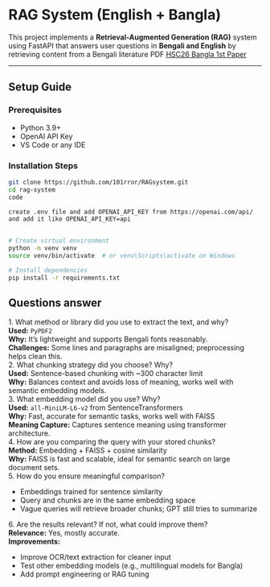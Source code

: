 # RAG System (English + Bangla)

<p>
  This project implements a <strong>Retrieval-Augmented Generation (RAG)</strong> system using FastAPI that answers user questions in <strong>Bengali and English</strong> by retrieving content from a Bengali literature PDF <a href="https://drive.google.com/file/d/19h7t3xVNBS5KR9o2sLMh3i2uaje7ww7n/view?usp=drive_link" target="_blank">HSC26 Bangla 1st Paper</a>
</p>


---

## Setup Guide

### Prerequisites
- Python 3.9+
- OpenAI API Key
- VS Code or any IDE

### Installation Steps

```bash
git clone https://github.com/101rror/RAGsystem.git
cd rag-system
code

create .env file and add OPENAI_API_KEY from https://openai.com/api/
and add it like OPENAI_API_KEY=api


# Create virtual environment
python -m venv venv
source venv/bin/activate  # or venv\Scripts\activate on Windows

# Install dependencies
pip install -r requirements.txt
```


## Questions answer

<div class="question">1. What method or library did you use to extract the text, and why?</div>
  <div class="answer">
    <strong>Used:</strong> <code>PyPDF2</code><br>
    <strong>Why:</strong> It’s lightweight and supports Bengali fonts reasonably.<br>
    <strong>Challenges:</strong> Some lines and paragraphs are misaligned; preprocessing helps clean this.
  </div>

  <div class="question">2. What chunking strategy did you choose? Why?</div>
  <div class="answer">
    <strong>Used:</strong> Sentence-based chunking with ~300 character limit<br>
    <strong>Why:</strong> Balances context and avoids loss of meaning, works well with semantic embedding models.
  </div>

  <div class="question">3. What embedding model did you use? Why?</div>
  <div class="answer">
    <strong>Used:</strong> <code>all-MiniLM-L6-v2</code> from SentenceTransformers<br>
    <strong>Why:</strong> Fast, accurate for semantic tasks, works well with FAISS<br>
    <strong>Meaning Capture:</strong> Captures sentence meaning using transformer architecture.
  </div>

  <div class="question">4. How are you comparing the query with your stored chunks?</div>
  <div class="answer">
    <strong>Method:</strong> Embedding + FAISS + cosine similarity<br>
    <strong>Why:</strong> FAISS is fast and scalable, ideal for semantic search on large document sets.
  </div>

  <div class="question">5. How do you ensure meaningful comparison?</div>
  <div class="answer">
    <ul>
      <li>Embeddings trained for sentence similarity</li>
      <li>Query and chunks are in the same embedding space</li>
      <li>Vague queries will retrieve broader chunks; GPT still tries to summarize</li>
    </ul>
  </div>

  <div class="question">6. Are the results relevant? If not, what could improve them?</div>
  <div class="answer">
    <strong>Relevance:</strong> Yes, mostly accurate.<br>
    <strong>Improvements:</strong>
    <ul>
      <li>Improve OCR/text extraction for cleaner input</li>
      <li>Test other embedding models (e.g., multilingual models for Bangla)</li>
      <li>Add prompt engineering or RAG tuning</li>
    </ul>
  </div>
